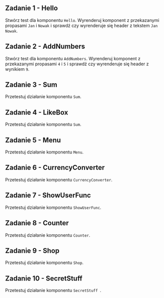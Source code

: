 ## Zadanie 1 - Hello

Stwórz test dla komponentu `Hello`. Wyrenderuj komponent z przekazanymi propasami `Jan` i `Nowak` 
i sprawdź czy wyrenderuje się header z tekstem `Jan Nowak`.

## Zadanie 2 - AddNumbers

Stwórz test dla komponentu `AddNumbers`. Wyrenderuj komponent z przekazanymi propasami `4` i `5`
i sprawdź czy wyrenderuje się header z wynikiem `9`.

## Zadanie 3 - Sum

Przetestuj działanie komponentu `Sum`.

## Zadanie 4 - LikeBox

Przetestuj działanie komponentu `Sum`.

## Zadanie 5 - Menu

Przetestuj działanie komponentu `Menu`.

## Zadanie 6 - CurrencyConverter

Przetestuj działanie komponentu `CurrencyConverter`.

## Zadanie 7 - ShowUserFunc

Przetestuj działanie komponentu `ShowUserFunc`.

## Zadanie 8 - Counter

Przetestuj działanie komponentu `Counter`.

## Zadanie 9 - Shop

Przetestuj działanie komponentu `Shop`.

## Zadanie 10 - SecretStuff

Przetestuj działanie komponentu `SecretStuff `.

